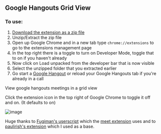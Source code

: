 ## Google Hangouts Grid View

### To use:
1) [Download the extension as a zip file](https://github.com/Matttaylor8910/google-hangouts-grid-view/archive/master.zip)
2) Unzip/Extract the zip file
3) Open up Google Chrome and in a new tab type `chrome://extensions` to go to the extensions management page
4) In the top right there is a toggle to turn on Developer Mode, toggle that to on if you haven't already
5) Now click on Load unpacked from the developer bar that is now visible
6) Select the unzipped folder that you extracted earlier
7) Go start a [Google Hangout](https://hangouts.google.com) or reload your Google Hangouts tab if you're already in a call

View google hangouts meetings in a grid view

Click the extension icon in the top right of Google Chrome to toggle it off and on. (It defaults to on)

![image](https://i.imgur.com/l9FihwU.jpg)

Huge thanks to [Fugiman's userscript](https://github.com/Fugiman/google-meet-grid-view) which the [meet extension](https://github.com/stgeorgesepiscopal/google-meet-grid-view-extension) uses and to [paulirish's extension](https://github.com/paulirish/google-hangouts-grid-view) which I used as a base.
